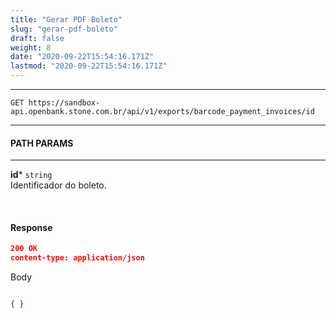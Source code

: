 ```yaml
---
title: "Gerar PDF Boleto"
slug: "gerar-pdf-boleto"
draft: false
weight: 8
date: "2020-09-22T15:54:16.171Z"
lastmod: "2020-09-22T15:54:16.171Z"
---
```

---
```http request
GET https://sandbox-api.openbank.stone.com.br/api/v1/exports/barcode_payment_invoices/id
```
---

#### **PATH PARAMS**
---
**id*** `string`
<br> Identificador do boleto.

<br>

#### **Response**

```JSON
200 OK
content-type: application/json
```
Body
```JSON

{ }
